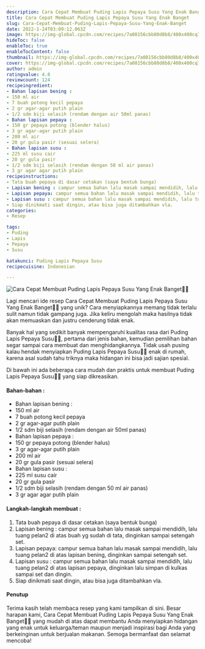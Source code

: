 ```yaml
---
description: Cara Cepat Membuat Puding Lapis Pepaya Susu Yang Enak Banget"
title: Cara Cepat Membuat Puding Lapis Pepaya Susu Yang Enak Banget
slug: Cara-Cepat-Membuat-Puding-Lapis-Pepaya-Susu-Yang-Enak-Banget
date: 2022-1-24T03:09:12.063Z
image: https://img-global.cpcdn.com/recipes/7a08156cbb80d8b8/400x400cq70/photo.jpg
hideToc: false
enableToc: true
enableTocContent: false
thumbnail: https://img-global.cpcdn.com/recipes/7a08156cbb80d8b8/400x400cq70/photo.jpg
cover: https://img-global.cpcdn.com/recipes/7a08156cbb80d8b8/400x400cq70/photo.jpg
author: admin
ratingvalue: 4.8
reviewcount: 124
recipeingredient:
- Bahan lapisan bening :
- 150 ml air
- 7 buah potong kecil pepaya
- 2 gr agar-agar putih plain
- 1/2 sdm biji selasih (rendam dengan air 50ml panas)
- Bahan lapisan pepaya :
- 150 gr pepaya potong (blender halus)
- 3 gr agar-agar putih plain
- 200 ml air
- 20 gr gula pasir (sesuai selera)
- Bahan lapisan susu :
- 225 ml susu cair
- 20 gr gula pasir
- 1/2 sdm biji selasih (rendam dengan 50 ml air panas)
- 3 gr agar agar putih plain
recipeinstructions:
- Tata buah pepaya di dasar cetakan (saya bentuk bunga)
- Lapisan bening : campur semua bahan lalu masak sampai mendidih, lalu tuang pelan2 di atas buah yg sudah di tata, dinginkan sampai setengah set.
- Lapisan pepaya: campur semua bahan lalu masak sampai mendidih, lalu tuang pelan2 di atas lapisan bening, dinginkan sampai setengah set.
- Lapisan susu : campur semua bahan lalu masak sampai mendidih, lalu tuang pelan2 di atas lapisan pepaya, dinginkan lalu simpan di kulkas sampai set dan dingin.
- Siap dinikmati saat dingin, atau bisa juga ditambahkan vla.
categories:
- Resep

tags:
- Puding
- Lapis
- Pepaya
- Susu

katakunci: Puding Lapis Pepaya Susu
recipecuisine: Indonesian

---
```


![Cara Cepat Membuat Puding Lapis Pepaya Susu Yang Enak Banget👩‍🍳](https://img-global.cpcdn.com/recipes/7a08156cbb80d8b8/400x400cq70/photo.jpg)

Lagi mencari ide resep Cara Cepat Membuat Puding Lapis Pepaya Susu Yang Enak Banget👩‍🍳 yang unik? Cara menyiapkannya memang tidak terlalu sulit namun tidak gampang juga. Jika keliru mengolah maka hasilnya tidak akan memuaskan dan justru cenderung tidak enak.

Banyak hal yang sedikit banyak mempengaruhi kualitas rasa dari Puding Lapis Pepaya Susu👩‍🍳, pertama dari jenis bahan, kemudian pemilihan bahan segar sampai cara membuat dan menghidangkannya. Tidak usah pusing kalau hendak menyiapkan Puding Lapis Pepaya Susu👩‍🍳 enak di rumah, karena asal sudah tahu triknya maka hidangan ini bisa jadi sajian spesial.

Di bawah ini ada beberapa cara mudah dan praktis untuk membuat Puding Lapis Pepaya Susu👩‍🍳 yang siap dikreasikan.

<!--inarticleads1-->

#### Bahan-bahan :

- Bahan lapisan bening :
- 150 ml air
- 7 buah potong kecil pepaya
- 2 gr agar-agar putih plain
- 1/2 sdm biji selasih (rendam dengan air 50ml panas)
- Bahan lapisan pepaya :
- 150 gr pepaya potong (blender halus)
- 3 gr agar-agar putih plain
- 200 ml air
- 20 gr gula pasir (sesuai selera)
- Bahan lapisan susu :
- 225 ml susu cair
- 20 gr gula pasir
- 1/2 sdm biji selasih (rendam dengan 50 ml air panas)
- 3 gr agar agar putih plain

<!--inarticleads2-->

#### Langkah-langkah membuat :

1. Tata buah pepaya di dasar cetakan (saya bentuk bunga)
1. Lapisan bening : campur semua bahan lalu masak sampai mendidih, lalu tuang pelan2 di atas buah yg sudah di tata, dinginkan sampai setengah set.
1. Lapisan pepaya: campur semua bahan lalu masak sampai mendidih, lalu tuang pelan2 di atas lapisan bening, dinginkan sampai setengah set.
1. Lapisan susu : campur semua bahan lalu masak sampai mendidih, lalu tuang pelan2 di atas lapisan pepaya, dinginkan lalu simpan di kulkas sampai set dan dingin.
1. Siap dinikmati saat dingin, atau bisa juga ditambahkan vla.

#### Penutup

Terima kasih telah membaca resep yang kami tampilkan di sini. Besar harapan kami, Cara Cepat Membuat Puding Lapis Pepaya Susu Yang Enak Banget👩‍🍳 yang mudah di atas dapat membantu Anda menyiapkan hidangan yang enak untuk keluarga/teman maupun menjadi inspirasi bagi Anda yang berkeinginan untuk berjualan makanan. Semoga bermanfaat dan selamat mencoba!